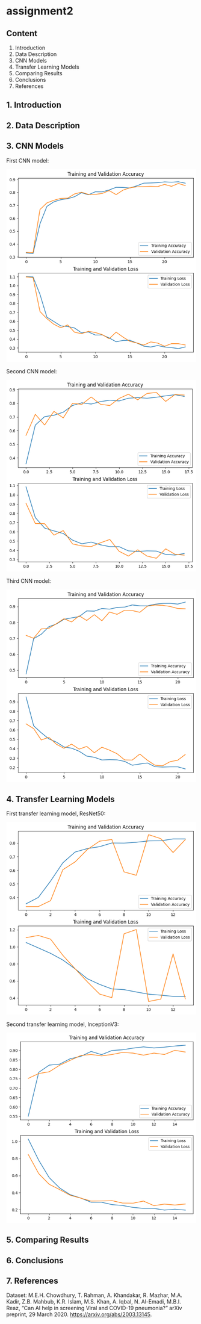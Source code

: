 # assignment2

## Content
1. Introduction
2. Data Description
3. CNN Models
4. Transfer Learning Models
5. Comparing Results
6. Conclusions
7. References

## 1. Introduction


## 2. Data Description


## 3. CNN Models
First CNN model:

![image](https://github.com/hs3458/assignment2/blob/main/visuals/cnn1.png)

Second CNN model:

![image](https://github.com/hs3458/assignment2/blob/main/visuals/cnn2.png)

Third CNN model:

![image](https://github.com/hs3458/assignment2/blob/main/visuals/cnn_best.png)

## 4. Transfer Learning Models
First transfer learning model, ResNet50:

![image](https://github.com/hs3458/assignment2/blob/main/visuals/resnet.png)

Second transfer learning model, InceptionV3:

![image](https://github.com/hs3458/assignment2/blob/main/visuals/inv.png)

## 5. Comparing Results


## 6. Conclusions


## 7. References
Dataset: M.E.H. Chowdhury, T. Rahman, A. Khandakar, R. Mazhar, M.A. Kadir, Z.B. Mahbub, K.R. Islam, M.S. Khan, A. Iqbal, N. Al-Emadi, M.B.I. Reaz, “Can AI help in screening Viral and COVID-19 pneumonia?” arXiv preprint, 29 March 2020. https://arxiv.org/abs/2003.13145. 
